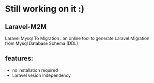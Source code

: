 
# Still working on it :) 

## Laravel-M2M
Laravel Mysql To Migration : an online tool to generate Laravel Migration from Mysql Database Schema (DDL)

## features:
- no installation required
- Laravel vesion independency
